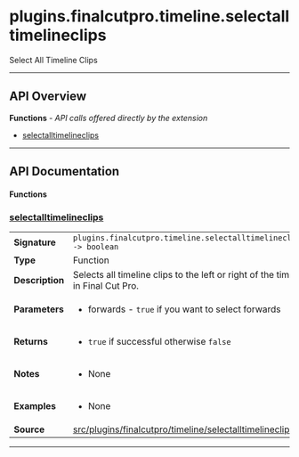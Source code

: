 # plugins.finalcutpro.timeline.selectalltimelineclips

Select All Timeline Clips

---

## API Overview
**Functions** - _API calls offered directly by the extension_
 * [selectalltimelineclips](#selectalltimelineclips)


---

## API Documentation

#### Functions


### [selectalltimelineclips](#selectalltimelineclips)

|                                             |                                                                                     |
| --------------------------------------------|-------------------------------------------------------------------------------------|
| **Signature**                               | `plugins.finalcutpro.timeline.selectalltimelineclips(forwards) -> boolean`                                                                    |
| **Type**                                    | Function                                                                     |
| **Description**                             | Selects all timeline clips to the left or right of the timeline playhead in Final Cut Pro.                                                                     |
| **Parameters**                              | <ul><li>forwards - `true` if you want to select forwards</li></ul> |
| **Returns**                                 | <ul><li>`true` if successful otherwise `false`</li></ul>          |
| **Notes**                                   | <ul><li>None</li></ul> |
| **Examples**                                | <ul><li>None</li></ul> |
| **Source**                                  | [src/plugins/finalcutpro/timeline/selectalltimelineclips.lua line 13](https://github.com/CommandPost/CommandPost/blob/develop/src/plugins/finalcutpro/timeline/selectalltimelineclips.lua#L13) |

---

